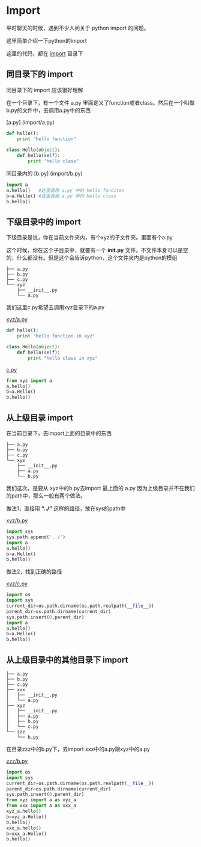 # Import

平时聊天的时候，遇到不少人问关于 python import 的问题。

这里简单介绍一下python的import

这里的代码，都在 [import](import) 目录下

## 同目录下的 import
同目录下的 import 应该很好理解

在一个目录下，有一个文件 a.py 里面定义了function或者class。然后在一个叫做b.py的文件中，去调用a.py中的东西

[a.py] (import/a.py)

~~~python
def hello():
    print "hello function"
    
class Hello(object):
    def hello(self):
        print "hello class"
~~~

同目录内的 [b.py] (import/b.py)

~~~python
import a
a.hello()   #这里调用 a.py 中的 hello funciton
b=a.Hello() #这里调用 a.py 中的 Hello class
b.hello()
~~~

## 下级目录中的 import
下级目录是说，你在当前文件夹内，有个xyz的子文件夹。里面有个a.py

这个时候，你在这个子目录中，就要有一个 **__init__.py** 文件。不文件本身可以是空的，什么都没有。但是这个会告诉python，这个文件夹内是python的模组

```
├── a.py
├── b.py
├── c.py
└── xyz
    ├── __init__.py
    └── a.py
```
我们这里c.py希望去调用xyz目录下的a.py

[xyz/a.py](xyz/a.py)

~~~python
def hello():
    print "hello function in xyz"

class Hello(object):
    def hello(self):
        print "hello class in xyz"
~~~

[c.py](c.py)

~~~python
from xyz import a
a.hello()
b=a.Hello()
b.hello()
~~~

## 从上级目录 import
在当前目录下，去import上面的目录中的东西

```
├── a.py
├── b.py
├── c.py
└── xyz
    ├── __init__.py
    ├── a.py
    └── b.py
```

我们这次，是要从 xyz中的b.py去import 最上面的 a.py
因为上级目录并不在我们的path中，那么一般有两个做法。

做法1，直接用 **“../”** 这样的路径，放在sys的path中

[xyz/b.py](xyz/b.py)

~~~python
import sys
sys.path.append('../')
import a
a.hello()
b=a.Hello()
b.hello()
~~~

做法2，找到正确的路径

[xyz/c.py](xyz/c.py)

~~~python
import os
import sys
current_dir=os.path.dirname(os.path.realpath(__file__))
parent_dir=os.path.dirname(current_dir)
sys.path.insert(0,parent_dir)
import a
a.hello()
b=a.Hello()
b.hello()
~~~

## 从上级目录中的其他目录下 import

```
├── a.py
├── b.py
├── c.py
├── xxx
│   ├── __init__.py
│   └── a.py
├── xyz
│   ├── __init__.py
│   ├── a.py
│   ├── b.py
│   └── c.py
└── zzz
    └── b.py
```

在目录zzz中的b.py下，去import xxx中的a.py跟xyz中的a.py

[zzz/b.py](zzz/b.py)

~~~python
import os
import sys
current_dir=os.path.dirname(os.path.realpath(__file__))
parent_dir=os.path.dirname(current_dir)
sys.path.insert(0,parent_dir)
from xyz import a as xyz_a
from xxx import a as xxx_a
xyz_a.hello()
b=xyz_a.Hello()
b.hello()
xxx_a.hello()
b=xxx_a.Hello()
b.hello()
~~~

